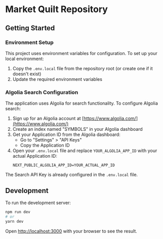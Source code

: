 # Market Quilt Repository

## Getting Started

### Environment Setup

This project uses environment variables for configuration. To set up your local environment:

1. Copy the `.env.local` file from the repository root (or create one if it doesn't exist)
2. Update the required environment variables

### Algolia Search Configuration

The application uses Algolia for search functionality. To configure Algolia search:

1. Sign up for an Algolia account at [https://www.algolia.com/](https://www.algolia.com/)
2. Create an index named "SYMBOLS" in your Algolia dashboard
3. Get your Application ID from the Algolia dashboard:
   - Go to "Settings" > "API Keys"
   - Copy the Application ID
4. Open your `.env.local` file and replace `YOUR_ALGOLIA_APP_ID` with your actual Application ID:
   ```
   NEXT_PUBLIC_ALGOLIA_APP_ID=YOUR_ACTUAL_APP_ID
   ```

The Search API Key is already configured in the `.env.local` file.

## Development

To run the development server:

```bash
npm run dev
# or
yarn dev
```

Open [http://localhost:3000](http://localhost:3000) with your browser to see the result.

